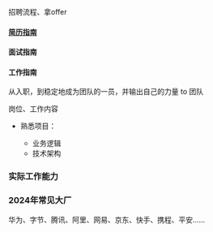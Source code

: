 招聘流程、拿offer

#### [简历指南](resume.md)



#### 面试指南



#### 工作指南

从入职，到稳定地成为团队的一员，并输出自己的力量 to 团队

岗位、工作内容

+ 熟悉项目：

  + 业务逻辑
  + 技术架构

### 实际工作能力



### 2024年常见大厂

华为、字节、腾讯、阿里、网易、京东、快手、携程、平安……